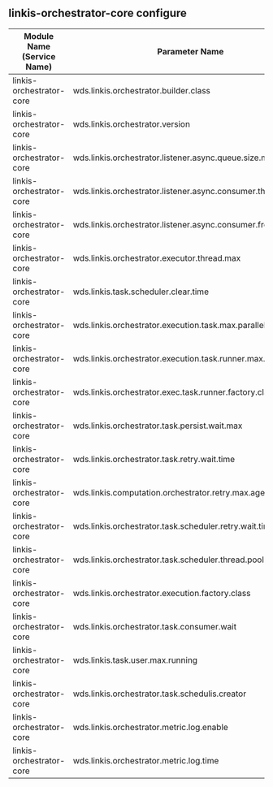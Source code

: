 ## linkis-orchestrator-core configure


| Module Name (Service Name) | Parameter Name | Default Value | Description |Used|
| -------- | -------- | ----- |----- |  -----   |
|linkis-orchestrator-core|wds.linkis.orchestrator.builder.class | |orchestrator.builder.class|
|linkis-orchestrator-core|wds.linkis.orchestrator.version|1.0.0|orchestrator.version|
|linkis-orchestrator-core|wds.linkis.orchestrator.listener.async.queue.size.max|300|orchestrator.listener.async.queue.size.max|
|linkis-orchestrator-core|wds.linkis.orchestrator.listener.async.consumer.thread.max| 5|orchestrator.listener.async.consumer.thread.max|
|linkis-orchestrator-core|wds.linkis.orchestrator.listener.async.consumer.freetime.max|5000ms |orchestrator.listener.async.consumer.freetime.max|
|linkis-orchestrator-core|wds.linkis.orchestrator.executor.thread.max| 20|orchestrator.executor.thread.max  |
|linkis-orchestrator-core|wds.linkis.task.scheduler.clear.time|1m| task.scheduler.clear.time |
|linkis-orchestrator-core|wds.linkis.orchestrator.execution.task.max.parallelism| 5 |orchestrator.execution.task.max.parallelism|
|linkis-orchestrator-core|wds.linkis.orchestrator.execution.task.runner.max.size| 200|orchestrator.execution.task.runner.max.size|
|linkis-orchestrator-core|wds.linkis.orchestrator.exec.task.runner.factory.class| |orchestrator.exec.task.runner.factory.class|
|linkis-orchestrator-core|wds.linkis.orchestrator.task.persist.wait.max|5m|orchestrator.task.persist.wait.max|
|linkis-orchestrator-core|wds.linkis.orchestrator.task.retry.wait.time|30000| orchestrator.task.retry.wait.time |
|linkis-orchestrator-core|wds.linkis.computation.orchestrator.retry.max.age| 10| orchestrator.retry.max.age|
|linkis-orchestrator-core|wds.linkis.orchestrator.task.scheduler.retry.wait.time|100000| orchestrator.task.scheduler.retry.wait.time|
|linkis-orchestrator-core|wds.linkis.orchestrator.task.scheduler.thread.pool| 200 |orchestrator.task.scheduler.thread.pool|
|linkis-orchestrator-core|wds.linkis.orchestrator.execution.factory.class| org.apache.linkis.orchestrator.code.plans.execution.CodeExecutionFactory|orchestrator.execution.factory.class|
|linkis-orchestrator-core|wds.linkis.orchestrator.task.consumer.wait|500|orchestrator.task.consumer.wait|
|linkis-orchestrator-core|wds.linkis.task.user.max.running| 5 |task.user.max.running|
|linkis-orchestrator-core|wds.linkis.orchestrator.task.schedulis.creator| schedulis,nodeexecution|task.schedulis.creator|
|linkis-orchestrator-core|wds.linkis.orchestrator.metric.log.enable|true|orchestrator.metric.log.enable|
|linkis-orchestrator-core|wds.linkis.orchestrator.metric.log.time| 1h |orchestrator.metric.log.time|
